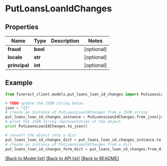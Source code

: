 # PutLoansLoanIdChanges


## Properties

Name | Type | Description | Notes
------------ | ------------- | ------------- | -------------
**fraud** | **bool** |  | [optional] 
**locale** | **str** |  | [optional] 
**principal** | **int** |  | [optional] 

## Example

```python
from fineract_client.models.put_loans_loan_id_changes import PutLoansLoanIdChanges

# TODO update the JSON string below
json = "{}"
# create an instance of PutLoansLoanIdChanges from a JSON string
put_loans_loan_id_changes_instance = PutLoansLoanIdChanges.from_json(json)
# print the JSON string representation of the object
print PutLoansLoanIdChanges.to_json()

# convert the object into a dict
put_loans_loan_id_changes_dict = put_loans_loan_id_changes_instance.to_dict()
# create an instance of PutLoansLoanIdChanges from a dict
put_loans_loan_id_changes_form_dict = put_loans_loan_id_changes.from_dict(put_loans_loan_id_changes_dict)
```
[[Back to Model list]](../README.md#documentation-for-models) [[Back to API list]](../README.md#documentation-for-api-endpoints) [[Back to README]](../README.md)


